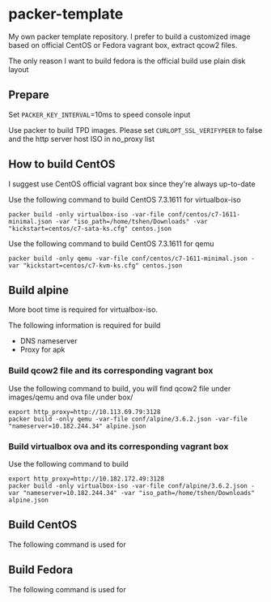 # packer-template

My own packer template repository. I prefer to build a customized image based on official CentOS or Fedora vagrant box, extract qcow2 files.

The only reason I want to build fedora is the official build use plain disk layout

## Prepare

Set `PACKER_KEY_INTERVAL`=10ms to speed console input

Use packer to build TPD images. Please set `CURLOPT_SSL_VERIFYPEER` to false and the http server host ISO in no_proxy list

## How to build CentOS

I suggest use CentOS official vagrant box since they're always up-to-date

Use the following command to build CentOS 7.3.1611 for virtualbox-iso

    packer build -only virtualbox-iso -var-file conf/centos/c7-1611-minimal.json -var "iso_path=/home/tshen/Downloads" -var "kickstart=centos/c7-sata-ks.cfg" centos.json

Use the following command to build CentOS 7.3.1611 for qemu

    packer build -only qemu -var-file conf/centos/c7-1611-minimal.json -var "kickstart=centos/c7-kvm-ks.cfg" centos.json

## Build alpine

More boot time is required for virtualbox-iso.

The following information is required for build

* DNS nameserver
* Proxy for apk

### Build qcow2 file and its corresponding vagrant box

Use the following command to build, you will find qcow2 file under images/qemu and ova file under box/

    export http_proxy=http://10.113.69.79:3128
    packer build -only qemu -var-file conf/alpine/3.6.2.json -var-file "nameserver=10.182.244.34" alpine.json

### Build virtualbox ova and its corresponding vagrant box

Use the following command to build

    export http_proxy=http://10.182.172.49:3128
    packer build -only virtualbox-iso -var-file conf/alpine/3.6.2.json -var "nameserver=10.182.244.34" -var "iso_path=/home/tshen/Downloads" alpine.json

## Build CentOS

The following command is used for

## Build Fedora

The following command is used for
